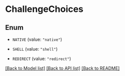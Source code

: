 # ChallengeChoices

## Enum


* `NATIVE` (value: `"native"`)

* `SHELL` (value: `"shell"`)

* `REDIRECT` (value: `"redirect"`)


[[Back to Model list]](../README.md#documentation-for-models) [[Back to API list]](../README.md#documentation-for-api-endpoints) [[Back to README]](../README.md)


